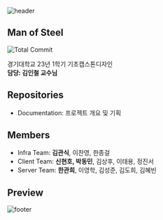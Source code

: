 ![header](https://capsule-render.vercel.app/api?type=waving&color=gradient&animation=fadeIn&height=230&text=Man%20of%20Steel&desc=경기대학교%20컴퓨터공학부%20기초캡스톤디자인&fontSize=60&fontAlign=50&fontAlignY=33&descSize=20&descAlign=50&descAlignY=55)

## Man of Steel

![Total Commit](https://img.shields.io/badge/Total%20Commits-247-green)

경기대학교 23년 1학기 기초캡스톤디자인   
**담당: 김인철 교수님**

## Repositories
- Documentation: 프로젝트 개요 및 기획

## Members

- Infra Team: **김관식**, 이찬영, 한종걸  
- Client Team: **신현호, 박동민**, 김상후, 이태용, 정진서  
- Server Team: **한관희**, 이영학, 김성준, 김도희, 김혜빈  

## Preview

![footer](https://capsule-render.vercel.app/api?type=waving&&color=gradient&section=footer)
